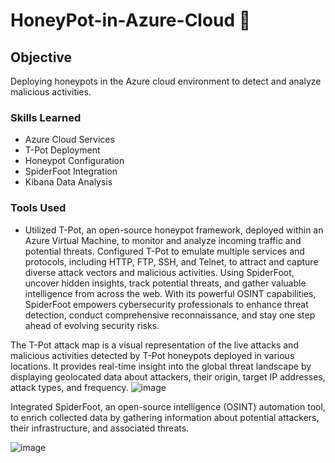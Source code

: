 # HoneyPot-in-Azure-Cloud 🍯 

## Objective

Deploying honeypots in the Azure cloud environment to detect and analyze malicious activities.


### Skills Learned
- Azure Cloud Services 
- T-Pot Deployment
- Honeypot Configuration 
- SpiderFoot Integration 
- Kibana Data Analysis

### Tools Used
- Utilized T-Pot, an open-source honeypot framework, deployed within an Azure Virtual Machine, to monitor and analyze incoming traffic and potential threats.
Configured T-Pot to emulate multiple services and protocols, including HTTP, FTP, SSH, and Telnet, to attract and capture diverse attack vectors and malicious activities.
Using SpiderFoot, uncover hidden insights, track potential threats, and gather valuable intelligence from across the web. With its powerful OSINT capabilities, SpiderFoot empowers cybersecurity professionals to enhance threat detection, conduct comprehensive reconnaissance, and stay one step ahead of evolving security risks.



The T-Pot attack map is a visual representation of the live attacks and malicious activities detected by T-Pot honeypots deployed in various locations. It provides real-time insight into the global threat landscape by displaying geolocated data about attackers, their origin, target IP addresses, attack types, and frequency.
![image](https://github.com/Mathia00/HoneyPot-in-Azure-Cloud/assets/161324040/d09ea410-8953-495a-8609-657a141e58db)

Integrated SpiderFoot, an open-source intelligence (OSINT) automation tool, to enrich collected data by gathering information about potential attackers, their infrastructure, and associated threats.

![image](https://github.com/Mathia00/HoneyPot-in-Azure-Cloud/assets/161324040/cad8e489-0163-4f24-a8bf-482415702462)
